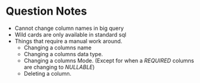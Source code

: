 # Question Notes
* Cannot change column names in big query
* Wild cards are only available in standard sql
* Things that require a manual work around.
    * Changing a columns name
    * Changing a columns data type.
    * Changing a columns Mode. (Except for when a *REQUIRED* columns are changing to *NULLABLE*)
    * Deleting a column.
